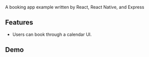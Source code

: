 A booking app example written by React, React Native, and Express

## Features

- Users can book through a calendar UI.

## Demo
